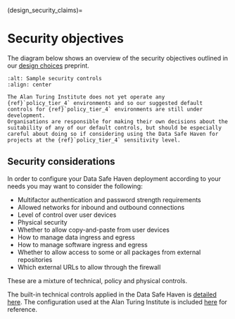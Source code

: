 (design_security_claims)=

# Security objectives

The diagram below shows an overview of the security objectives outlined in our [design choices](https://arxiv.org/abs/1908.08737) preprint.

```{image} sample_security_controls.png
:alt: Sample security controls
:align: center
```

```{caution}
The Alan Turing Institute does not yet operate any {ref}`policy_tier_4` environments and so our suggested default controls for {ref}`policy_tier_4` environments are still under development.
Organisations are responsible for making their own decisions about the suitability of any of our default controls, but should be especially careful about doing so if considering using the Data Safe Haven for projects at the {ref}`policy_tier_4` sensitivity level.
```

## Security considerations

In order to configure your Data Safe Haven deployment according to your needs you may want to consider the following:

- Multifactor authentication and password strength requirements
- Allowed networks for inbound and outbound connections
- Level of control over user devices
- Physical security
- Whether to allow copy-and-paste from user devices
- How to manage data ingress and egress
- How to manage software ingress and egress
- Whether to allow access to some or all packages from external repositories
- Which external URLs to allow through the firewall

These are a mixture of technical, policy and physical controls.

The built-in technical controls applied in the Data Safe Haven is [detailed here](built_in.md).
The configuration used at the Alan Turing Institute is included [here](configuration.md) for reference.
